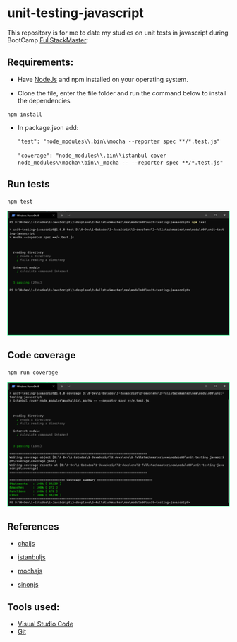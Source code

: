 # unit-testing-javascript

This repository is for me to date my studies on unit tests in javascript during BootCamp [FullStackMaster](https://devpleno.com):

## Requirements:

- Have [NodeJs](https://nodejs.org/en/download/) and npm installed on your operating system.

- Clone the file, enter the file folder and run the command below to install the dependencies

```
npm install
```

- In package.json add:
  ```
  "test": "node_modules\\.bin\\mocha --reporter spec **/*.test.js"

  "coverage": "node_modules\\.bin\\istanbul cover node_modules\\mocha\\bin\\_mocha -- --reporter spec **/*.test.js"
  ```

## Run tests

```
npm test
```

![](https://github.com/lipegomes/unit-testing-javascript/blob/main/assets/img/npm_test.png)

## Code coverage

```
npm run coverage
```

![](https://github.com/lipegomes/unit-testing-javascript/blob/main/assets/img/npm_run_coverage.png)

## References

- [chaijs](https://www.chaijs.com/)

- [istanbuljs](https://istanbul.js.org/)

- [mochajs](https://mochajs.org/)

- [sinonjs](https://sinonjs.org/)

## Tools used:

- [Visual Studio Code](https://code.visualstudio.com/)
- [Git](https://git-scm.com/)
